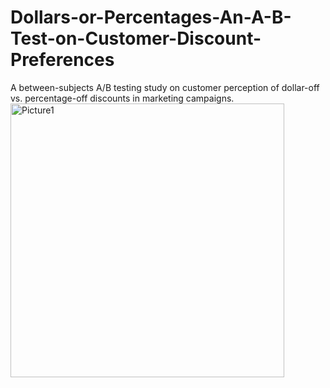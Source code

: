 # Dollars-or-Percentages-An-A-B-Test-on-Customer-Discount-Preferences
A between-subjects A/B testing study on customer perception of dollar-off vs. percentage-off discounts in marketing campaigns.
<img width="438" alt="Picture1" src="https://github.com/user-attachments/assets/77d68278-72fb-4073-9755-cb594cad0b5d" />

